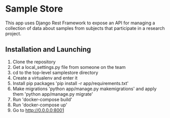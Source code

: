 # Sample Store

This app uses Django Rest Framework to expose an API for managing a collection of data about samples from subjects that participate in a research project. 

## Installation and Launching

1. Clone the repository
2. Get a local_settings.py file from someone on the team
3. cd to the top-level samplestore directory
4. Create a virtualenv and enter it
5. Install pip packages 'pip install -r app/requirements.txt'
6. Make migrations 'python app/manage.py makemigrations' and apply them 'python app/manage.py migrate'
7. Run 'docker-compose build'
8. Run 'docker-compose up'
9. Go to http://0.0.0.0:8001
